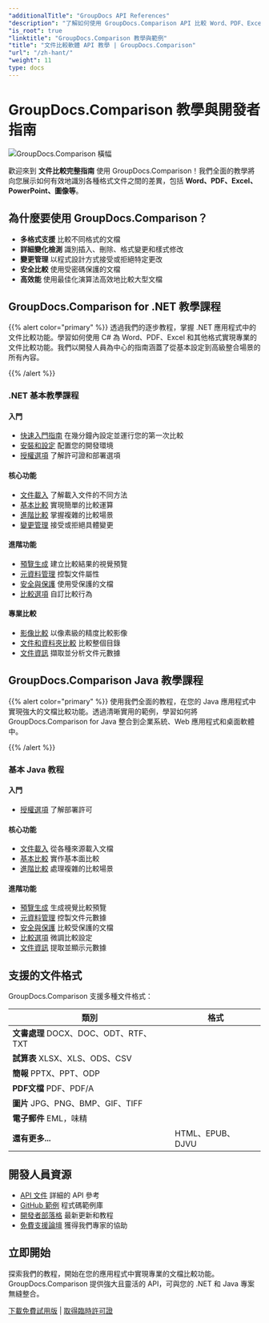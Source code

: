 ```yaml
---
"additionalTitle": "GroupDocs API References"
"description": "了解如何使用 GroupDocs.Comparison API 比較 Word、PDF、Excel 及其他文件格式。本教程為 .NET 和 Java 開發者提供逐步教程，並附帶程式碼範例。"
"is_root": true
"linktitle": "GroupDocs.Comparison 教學與範例"
"title": "文件比較軟體 API 教學 | GroupDocs.Comparison"
"url": "/zh-hant/"
"weight": 11
type: docs
---
```

# GroupDocs.Comparison 教學與開發者指南

![GroupDocs.Comparison 橫幅](./groupdocs-comparison-net.svg)

歡迎來到 **文件比較完整指南** 使用 GroupDocs.Comparison！我們全面的教學將向您展示如何有效地識別各種格式文件之間的差異，包括 **Word、PDF、Excel、PowerPoint、圖像等**。

## 為什麼要使用 GroupDocs.Comparison？

- **多格式支援** 比較不同格式的文檔
- **詳細變化檢測** 識別插入、刪除、格式變更和樣式修改
- **變更管理** 以程式設計方式接受或拒絕特定更改
- **安全比較** 使用受密碼保護的文檔
- **高效能** 使用最佳化演算法高效地比較大型文檔

## GroupDocs.Comparison for .NET 教學課程

{{% alert color="primary" %}}
透過我們的逐步教程，掌握 .NET 應用程式中的文件比較功能。學習如何使用 C# 為 Word、PDF、Excel 和其他格式實現專業的文件比較功能。我們以開發人員為中心的指南涵蓋了從基本設定到高級整合場景的所有內容。

{{% /alert %}}

### .NET 基本教學課程

<div class="row">
<div class="col-md-6">

#### 入門
- [快速入門指南](./net/quick-start/) 在幾分鐘內設定並運行您的第一次比較
- [安裝和設定](./net/getting-started/) 配置您的開發環境
- [授權選項](./net/licensing-configuration/) 了解許可證和部署選項

#### 核心功能
- [文件載入](./net/document-loading/) 了解載入文件的不同方法
- [基本比較](./net/basic-comparison/) 實現簡單的比較運算
- [進階比較](./net/advanced-comparison/) 掌握複雜的比較場景
- [變更管理](./net/change-management/) 接受或拒絕具體變更

</div>
<div class="col-md-6">

#### 進階功能
- [預覽生成](./net/preview-generation/) 建立比較結果的視覺預覽
- [元資料管理](./net/metadata-management/) 控製文件屬性
- [安全與保護](./net/security-protection/) 使用受保護的文檔
- [比較選項](./net/comparison-options/) 自訂比較行為

#### 專業比較
- [影像比較](./net/image-comparison/) 以像素級的精度比較影像
- [文件和資料夾比較](./net/documents-and-folder-comparison/) 比較整個目錄
- [文件資訊](./net/document-information/) 擷取並分析文件元數據

</div>
</div>

## GroupDocs.Comparison Java 教學課程

{{% alert color="primary" %}}
使用我們全面的教程，在您的 Java 應用程式中實現強大的文檔比較功能。透過清晰實用的範例，學習如何將 GroupDocs.Comparison for Java 整合到企業系統、Web 應用程式和桌面軟體中。

{{% /alert %}}

### 基本 Java 教程

<div class="row">
<div class="col-md-6">

#### 入門
- [授權選項](./java/licensing-configuration) 了解部署許可

#### 核心功能
- [文件載入](./java/document-loading/) 從各種來源載入文檔
- [基本比較](./java/basic-comparison/) 實作基本面比較
- [進階比較](./java/advanced-comparison/) 處理複雜的比較場景

</div>
<div class="col-md-6">

#### 進階功能
- [預覽生成](./java/preview-generation/) 生成視覺比較預覽
- [元資料管理](./java/metadata-management/) 控製文件元數據
- [安全與保護](./java/security-protection/) 比較受保護的文檔
- [比較選項](./java/comparison-options/) 微調比較設定
- [文件資訊](./java/document-information) 提取並顯示元數據

</div>
</div>

## 支援的文件格式

GroupDocs.Comparison 支援多種文件格式：

| 類別 | 格式 |
|----------|---------|
| **文書處理** DOCX、DOC、ODT、RTF、TXT |
| **試算表** XLSX、XLS、ODS、CSV |
| **簡報** PPTX、PPT、ODP |
| **PDF文檔** PDF、PDF/A |
| **圖片** JPG、PNG、BMP、GIF、TIFF |
| **電子郵件** EML，味精 |
| **還有更多...** | HTML、EPUB、DJVU |

## 開發人員資源

- [API 文件](https://reference.groupdocs.com/comparison/) 詳細的 API 參考
- [GitHub 範例](https://github.com/groupdocs-comparison/) 程式碼範例庫
- [開發者部落格](https://blog.groupdocs.com/category/comparison/) 最新更新和教程
- [免費支援論壇](https://forum.groupdocs.com/c/comparison/) 獲得我們專家的協助

## 立即開始

探索我們的教程，開始在您的應用程式中實現專業的文檔比較功能。 GroupDocs.Comparison 提供強大且靈活的 API，可與您的 .NET 和 Java 專案無縫整合。

[下載免費試用版](https://releases.groupdocs.com/comparison) | [取得臨時許可證](https://purchase.groupdocs.com/temporary-license)